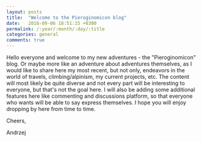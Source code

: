 ```yaml
---
layout: posts
title:  "Welcome to the Pieroginomicon blog"
date:   2016-09-06 18:51:15 +0300
permalink: /:year/:month/:day/:title
categories: general
comments: true
---
```


Hello everyone and welcome to my new adventures - the "Pieroginomicon" blog. Or maybe more like an adventure about adventures themselves, as I would like to share here my most recent, but not only, endeavors in the world of travels, climbing/alpinism, my current projects, etc. The content will most likely be quite diverse and not every part will be interesting to everyone, but that's not the goal here. I will also be adding some additional features here like commenting and discussions platform, so that everyone who wants will be able to say express themselves. I hope you will enjoy dropping by here from time to time.

Cheers,

Andrzej
